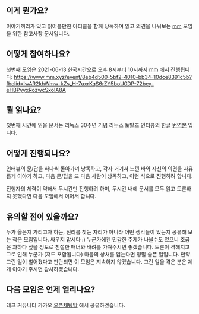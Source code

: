 이게 뭔가요?
------------

이야기꺼리가 있고 읽어볼만한 아티클을 함께 낭독하며 읽고 의견을 나눠보는
[mm](https://mm.xyz) 모임을 위한 참고사항 문서입니다.

어떻게 참여하나요?
------------------

첫번째 모임은 2021-06-13 한국시간으로 오후 8시부터 10시까지
[mm](https://mm.xyz) 에서 진행됩니다:
https://www.mm.xyz/event/8eb4d500-5bf2-4010-bb34-10dce8391c5b?fbclid=IwAR2khWmw-kZs_H-7uxrKqS6rZY5boU0DP-72bey-eHBPyyxRozwcSxoIA8A

뭘 읽나요?
----------

첫번째 시간에 읽을 문서는 리눅스 30주년 기념 리누스 토발즈 인터뷰의 한글
[번역본](https://sjp38.github.io/ko/post/torvalds_interview_for_30th_anniversary_of_linux_kernel_part1)
입니다.

어떻게 진행되나요?
------------------

인터뷰의 문/답을 하나씩 돌아가며 낭독하고, 각자 거기서 느낀 바와 자신의 의견을
자유롭게 이야기 하고, 다음 문/답을 또 다음 사람이 낭독하고, 이런 식으로
진행하려 합니다.

진행자의 체력이 약해서 두시간만 진행하려 하며, 두시간 내에 문서를 모두 읽고
토론하지 못했다면 다음 모임에서 이어서 합니다.

유의할 점이 있을까요?
---------------------

누가 옳은지 가리고자 하는, 진리를 찾는 자리가 아니라 어떤 생각들이 있는지
공유해 보는 작은 모임입니다.  싸우지 맙시다 :)
누군가에겐 민감한 주제가 나올수도 있으니 조금은 과하다 싶을 정도로 친절한
매너와 배려를 가져주시면 좋겠습니다.
토론이 격해지고 그로 인해 누군가 (저도 포함됩니다) 마음의 상처를 입는다면 정말
슬픈 일입니다.  만약 그런 일이 벌어졌다고 판단되면 이 모임은 지속하지
않겠습니다. 그런 일을 겪은 분은 제게 이야기 주시면 감사하겠습니다.

다음 모임은 언제 열리나요?
--------------------------

테크 커뮤니티 카카오 [오픈채팅방](https://open.kakao.com/o/ghzKaXhd) 에서
공유하겠습니다.
